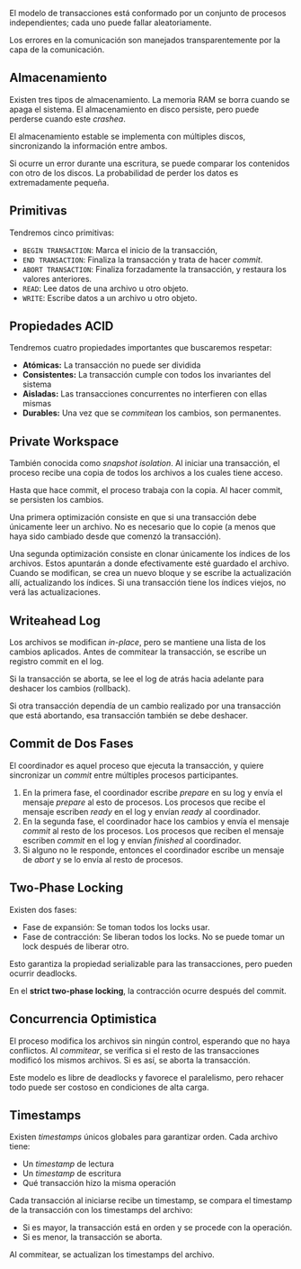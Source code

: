 El modelo de transacciones está conformado por un conjunto de procesos independientes; cada uno puede fallar aleatoriamente.

Los errores en la comunicación son manejados transparentemente por la capa de la comunicación.

## Almacenamiento

Existen tres tipos de almacenamiento. La memoria RAM se borra cuando se apaga el sistema. El almacenamiento en disco persiste, pero puede perderse cuando este *crashea*.

El almacenamiento estable se implementa con múltiples discos, sincronizando la información entre ambos.

Si ocurre un error durante una escritura, se puede comparar los contenidos con otro de los discos. La probabilidad de perder los datos es extremadamente pequeña.

## Primitivas

Tendremos cinco primitivas:

- `BEGIN TRANSACTION`: Marca el inicio de la transacción,
- `END TRANSACTION`: Finaliza la transacción y trata de hacer *commit*.
- `ABORT TRANSACTION`: Finaliza forzadamente la transacción, y restaura los valores anteriores.
- `READ`: Lee datos de una archivo u otro objeto.
- `WRITE`: Escribe datos a un archivo u otro objeto.

## Propiedades ACID

Tendremos cuatro propiedades importantes que buscaremos respetar:

- **Atómicas:** La transacción no puede ser dividida
- **Consistentes:** La transacción cumple con todos los invariantes del sistema
- **Aisladas:** Las transacciones concurrentes no interfieren con ellas mismas
- **Durables:** Una vez que se *commitean* los cambios, son permanentes.

## Private Workspace

También conocida como *snapshot isolation*. Al iniciar una transacción, el proceso recibe una copia de todos los archivos a los cuales tiene acceso.

Hasta que hace commit, el proceso trabaja con la copia. Al hacer commit, se persisten los cambios.

Una primera optimización consiste en que si una transacción debe únicamente leer un archivo. No es necesario que lo copie (a menos que haya sido cambiado desde que comenzó la transacción).

Una segunda optimización consiste en clonar únicamente los índices de los archivos. Estos apuntarán a donde efectivamente esté guardado el archivo. Cuando se modifican, se crea un nuevo bloque y se escribe la actualización allí, actualizando los índices. Si una transacción tiene los índices viejos, no verá las actualizaciones.

## Writeahead Log

Los archivos se modifican *in-place*, pero se mantiene una lista de los cambios aplicados. Antes de commitear la transacción, se escribe un registro commit en el log.

Si la transacción se aborta, se lee el log de atrás hacia adelante para deshacer los cambios (rollback).

Si otra transacción dependía de un cambio realizado por una transacción que está abortando, esa transacción también se debe deshacer.

## Commit de Dos Fases

El coordinador es aquel proceso que ejecuta la transacción, y quiere sincronizar un *commit* entre múltiples procesos participantes.

1. En la primera fase, el coordinador escribe *prepare* en su log y envía el mensaje *prepare* al esto de procesos. Los procesos que recibe el mensaje escriben *ready* en el log y envían *ready* al coordinador.
2. En la segunda fase, el coordinador hace los cambios y envía el mensaje *commit* al resto de los procesos. Los procesos que reciben el mensaje escriben *commit* en el log y envían *finished* al coordinador.
3. Si alguno no le responde, entonces el coordinador escribe un mensaje de *abort* y se lo envía al resto de procesos.

## Two-Phase Locking

Existen dos fases:

- Fase de expansión: Se toman todos los locks usar.
- Fase de contracción: Se liberan todos los locks. No se puede tomar un lock después de liberar otro.

Esto garantiza la propiedad serializable para las transacciones, pero pueden ocurrir deadlocks.

En el **strict two-phase locking**, la contracción ocurre después del commit.

## Concurrencia Optimistica

El proceso modifica los archivos sin ningún control, esperando que no haya conflictos. Al *commitear*, se verifica si el resto de las transacciones modificó los mismos archivos. Si es así, se aborta la transacción.

Este modelo es libre de deadlocks y favorece el paralelismo, pero rehacer todo puede ser costoso en condiciones de alta carga.

## Timestamps

Existen *timestamps* únicos globales para garantizar orden. Cada archivo tiene:

- Un *timestamp* de lectura
- Un *timestamp* de escritura
- Qué transacción hizo la misma operación

Cada transacción al iniciarse recibe un timestamp, se compara el timestamp de la transacción con los timestamps del archivo:

- Si es mayor, la transacción está en orden y se procede con la operación.
- Si es menor, la transacción se aborta.

Al commitear, se actualizan los timestamps del archivo.
